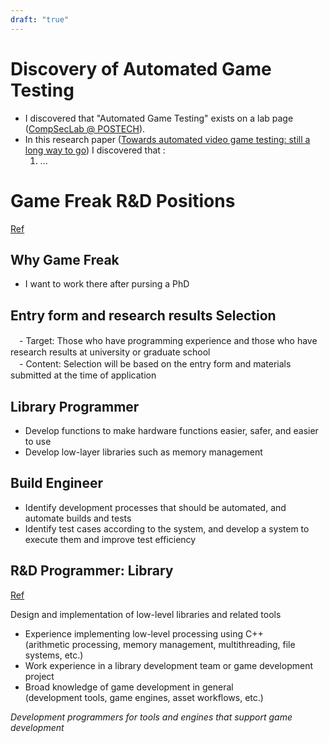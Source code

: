 ```yaml
---
draft: "true"
---
```

# Discovery of **Automated Game Testing**
- I discovered that "Automated Game Testing" exists on a lab page ([CompSecLab @ POSTECH](https://compsec.postech.ac.kr/research/)).
- In this research paper ([Towards automated video game testing: still a long way to go](https://dl.acm.org/doi/abs/10.1145/3524494.3527627)) I discovered that :
	1. ...
# Game Freak R&D Positions
[Ref](https://www.gamefreak.co.jp/recruit/new/programmer/)
## Why Game Freak
- I want to work there after pursing a PhD
## Entry form and research results Selection
　- Target: Those who have programming experience and those who have research results at university or graduate school  
　- Content: Selection will be based on the entry form and materials submitted at the time of application
## Library Programmer  
- Develop functions to make hardware functions easier, safer, and easier to use  
- Develop low-layer libraries such as memory management  
## Build Engineer  
- Identify development processes that should be automated, and automate builds and tests  
- Identify test cases according to the system, and develop a system to execute them and improve test efficiency  
## R&D Programmer: Library
[Ref](https://hrmos.co/pages/gamefreak/jobs/4-7)

Design and implementation of low-level libraries and related tools

- Experience implementing low-level processing using C++  
(arithmetic processing, memory management, multithreading, file systems, etc.)  
- Work experience in a library development team or game development project  
- Broad knowledge of game development in general  
(development tools, game engines, asset workflows, etc.)

*Development programmers for tools and engines that support game development*